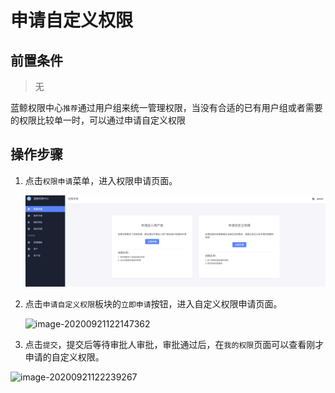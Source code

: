 # 申请自定义权限

## 前置条件

> 无



蓝鲸权限中心`推荐`通过用户组来统一管理权限，当没有合适的已有用户组或者需要的权限比较单一时，可以通过申请自定义权限

## 操作步骤

1. 点击`权限申请`菜单，进入权限申请页面。

   ![image-20200921120544730](ApplyToCustomPermissions/image-20200921120544730.png)

2. 点击`申请自定义权限`板块的`立即申请`按钮，进入自定义权限申请页面。

   ![image-20200921122147362](ApplyToCustomPermissions/image-20200921122147362.png)

3.  点击`提交`，提交后等待审批人审批，审批通过后，在`我的权限`页面可以查看刚才申请的自定义权限。

   ![image-20200921122239267](ApplyToCustomPermissions/image-20200921122239267.png)